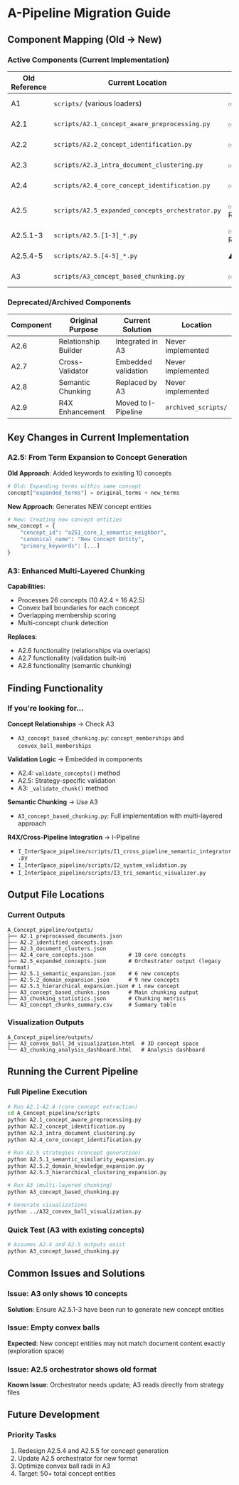 # A-Pipeline Migration Guide

## Component Mapping (Old → New)

### Active Components (Current Implementation)
| Old Reference | Current Location | Status | Notes |
|--------------|------------------|--------|-------|
| A1 | `scripts/` (various loaders) | ✅ Active | Document loading |
| A2.1 | `scripts/A2.1_concept_aware_preprocessing.py` | ✅ Active | Enhanced preprocessing |
| A2.2 | `scripts/A2.2_concept_identification.py` | ✅ Active | Concept extraction |
| A2.3 | `scripts/A2.3_intra_document_clustering.py` | ✅ Active | Document clustering |
| A2.4 | `scripts/A2.4_core_concept_identification.py` | ✅ Active | 10 core concepts |
| A2.5 | `scripts/A2.5_expanded_concepts_orchestrator.py` | ✅ Redesigned | Concept entity generation |
| A2.5.1-3 | `scripts/A2.5.[1-3]_*.py` | ✅ Redesigned | Generate new concepts |
| A2.5.4-5 | `scripts/A2.5.[4-5]_*.py` | ⚠️ Legacy | Need redesign |
| A3 | `scripts/A3_concept_based_chunking.py` | ✅ Active | 26-concept chunking |

### Deprecated/Archived Components
| Component | Original Purpose | Current Solution | Location |
|-----------|-----------------|------------------|----------|
| A2.6 | Relationship Builder | Integrated in A3 | Never implemented |
| A2.7 | Cross-Validator | Embedded validation | Never implemented |
| A2.8 | Semantic Chunking | Replaced by A3 | Never implemented |
| A2.9 | R4X Enhancement | Moved to I-Pipeline | `archived_scripts/` |

## Key Changes in Current Implementation

### A2.5: From Term Expansion to Concept Generation
**Old Approach**: Added keywords to existing 10 concepts
```python
# Old: Expanding terms within same concept
concept["expanded_terms"] = original_terms + new_terms
```

**New Approach**: Generates NEW concept entities
```python
# New: Creating new concept entities
new_concept = {
    "concept_id": "a251_core_1_semantic_neighbor",
    "canonical_name": "New Concept Entity",
    "primary_keywords": [...]
}
```

### A3: Enhanced Multi-Layered Chunking
**Capabilities**:
- Processes 26 concepts (10 A2.4 + 16 A2.5)
- Convex ball boundaries for each concept
- Overlapping membership scoring
- Multi-concept chunk detection

**Replaces**:
- A2.6 functionality (relationships via overlaps)
- A2.7 functionality (validation built-in)
- A2.8 functionality (semantic chunking)

## Finding Functionality

### If you're looking for...

**Concept Relationships** → Check A3
- `A3_concept_based_chunking.py`: `concept_memberships` and `convex_ball_memberships`

**Validation Logic** → Embedded in components
- A2.4: `validate_concepts()` method
- A2.5: Strategy-specific validation
- A3: `_validate_chunk()` method

**Semantic Chunking** → Use A3
- `A3_concept_based_chunking.py`: Full implementation with multi-layered approach

**R4X/Cross-Pipeline Integration** → I-Pipeline
- `I_InterSpace_pipeline/scripts/I1_cross_pipeline_semantic_integrator.py`
- `I_InterSpace_pipeline/scripts/I2_system_validation.py`
- `I_InterSpace_pipeline/scripts/I3_tri_semantic_visualizer.py`

## Output File Locations

### Current Outputs
```
A_Concept_pipeline/outputs/
├── A2.1_preprocessed_documents.json
├── A2.2_identified_concepts.json
├── A2.3_document_clusters.json
├── A2.4_core_concepts.json           # 10 core concepts
├── A2.5_expanded_concepts.json       # Orchestrator output (legacy format)
├── A2.5.1_semantic_expansion.json    # 6 new concepts
├── A2.5.2_domain_expansion.json      # 9 new concepts
├── A2.5.3_hierarchical_expansion.json # 1 new concept
├── A3_concept_based_chunks.json      # Main chunking output
├── A3_chunking_statistics.json       # Chunking metrics
└── A3_concept_chunks_summary.csv     # Summary table
```

### Visualization Outputs
```
A_Concept_pipeline/outputs/
├── A3_convex_ball_3d_visualization.html  # 3D concept space
└── A3_chunking_analysis_dashboard.html   # Analysis dashboard
```

## Running the Current Pipeline

### Full Pipeline Execution
```bash
# Run A2.1-A2.4 (core concept extraction)
cd A_Concept_pipeline/scripts
python A2.1_concept_aware_preprocessing.py
python A2.2_concept_identification.py
python A2.3_intra_document_clustering.py
python A2.4_core_concept_identification.py

# Run A2.5 strategies (concept generation)
python A2.5.1_semantic_similarity_expansion.py
python A2.5.2_domain_knowledge_expansion.py
python A2.5.3_hierarchical_clustering_expansion.py

# Run A3 (multi-layered chunking)
python A3_concept_based_chunking.py

# Generate visualizations
python ../A32_convex_ball_visualization.py
```

### Quick Test (A3 with existing concepts)
```bash
# Assumes A2.4 and A2.5 outputs exist
python A3_concept_based_chunking.py
```

## Common Issues and Solutions

### Issue: A3 only shows 10 concepts
**Solution**: Ensure A2.5.1-3 have been run to generate new concept entities

### Issue: Empty convex balls
**Expected**: New concept entities may not match document content exactly (exploration space)

### Issue: A2.5 orchestrator shows old format
**Known Issue**: Orchestrator needs update; A3 reads directly from strategy files

## Future Development

### Priority Tasks
1. Redesign A2.5.4 and A2.5.5 for concept generation
2. Update A2.5 orchestrator for new format
3. Optimize convex ball radii in A3
4. Target: 50+ total concept entities
